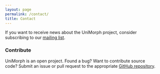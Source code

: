 ```yaml
---
layout: page
permalink: /contact/
title: Contact
---
```


If you want to receive news about the UniMorph project, consider subscribing to our [mailing list](https://groups.google.com/d/forum/unimorph).

### Contribute

UniMorph is an open project. Found a bug? Want to contribute source code? Submit an issue or pull request to the appropriate [GitHub repository](https://github.com/unimorph).